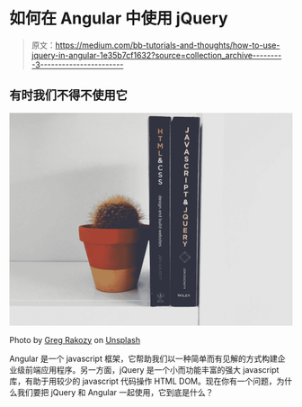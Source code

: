 # 如何在 Angular 中使用 jQuery

> 原文：<https://medium.com/bb-tutorials-and-thoughts/how-to-use-jquery-in-angular-1e35b7cf1632?source=collection_archive---------3----------------------->

## 有时我们不得不使用它

![](img/da626e51fa50da418818ee4122fdd8f6.png)

Photo by [Greg Rakozy](https://unsplash.com/@grakozy?utm_source=medium&utm_medium=referral) on [Unsplash](https://unsplash.com?utm_source=medium&utm_medium=referral)

Angular 是一个 javascript 框架，它帮助我们以一种简单而有见解的方式构建企业级前端应用程序。另一方面，jQuery 是一个小而功能丰富的强大 javascript 库，有助于用较少的 javascript 代码操作 HTML DOM。现在你有一个问题，为什么我们要把 jQuery 和 Angular 一起使用，它到底是什么？